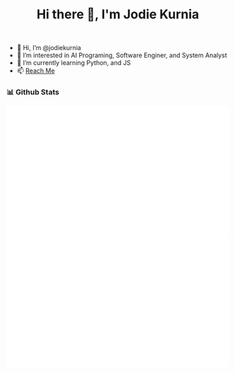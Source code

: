 <h1 align="center">Hi there 👋, I'm Jodie Kurnia</h1>
<br/>

- 👋 Hi, I’m @jodiekurnia
- 👀 I’m interested in AI Programing, Software Enginer, and System Analyst
- 🌱 I’m currently learning Python, and JS
- 📫 [Reach Me](mailto:jodiekurnia@outlook.com)


### 📊 Github Stats
<a href='https://github.com/rahul-jha98/github-stats-transparent'>
  
![Stats Overview](https://raw.githubusercontent.com/jodiekurnia/github-stats-transparent/output/generated/overview.svg)
![Most Used Languages](https://raw.githubusercontent.com/jodiekurnia/github-stats-transparent/output/generated/languages.svg)

</a>

<br>

<!---
jodiekurnia/jodiekurnia is a ✨ special ✨ repository because its `README.md` (this file) appears on your GitHub profile.
You can click the Preview link to take a look at your changes.
--->
